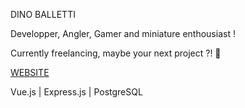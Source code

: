DINO BALLETTI

Developper, Angler, Gamer and miniature enthousiast !

Currently freelancing, maybe your next project ?! 🚀

<a href="https://www.dinoballetti-dev.fr/">WEBSITE<a>

Vue.js | Express.js | PostgreSQL
<!---
dinoBALLETTI/dinoBALLETTI is a ✨ special ✨ repository because its `README.md` (this file) appears on your GitHub profile.
You can click the Preview link to take a look at your changes.
--->
